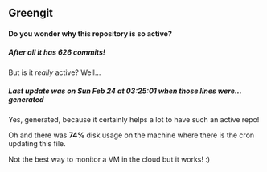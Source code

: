 ## Greengit

#### Do you wonder why this repository is so active?

##### After all it has 626 commits!

But is it *really* active? Well...

##### Last update was on Sun Feb 24 at 03:25:01 when those lines were... generated

Yes, generated, because it certainly helps a lot to have such an active repo!

Oh and there was **74%** disk usage on the machine
where there is the cron updating this file.

Not the best way to monitor a VM in the cloud but it works! :)
